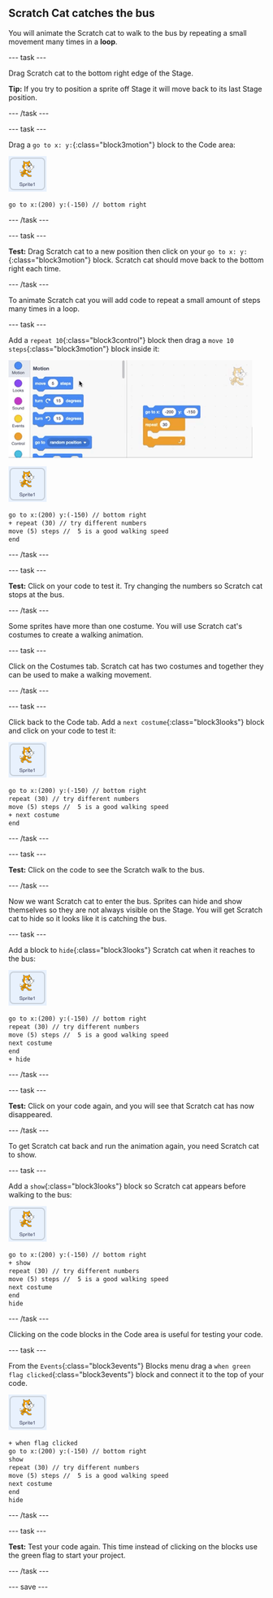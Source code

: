 
## Scratch Cat catches the bus

You will animate the Scratch cat to walk to the bus by repeating a small movement many times in a **loop**. 

--- task ---

Drag Scratch cat to the bottom right edge of the Stage.

**Tip:** If you try to position a sprite off Stage it will move back to its last Stage position. 

--- /task ---

--- task ---

Drag a `go to x: y:`{:class="block3motion"} block to the Code area: 

![Scratch cat sprite](images/scratch-cat-sprite.png)

```blocks3
go to x:(200) y:(-150) // bottom right
```

--- /task ---

--- task ---

**Test:** Drag Scratch cat to a new position then click on your `go to x: y:`{:class="block3motion"} block. Scratch cat should move back to the bottom right each time.

--- /task ---

To animate Scratch cat you will add code to repeat a small amount of steps many times in a loop. 

--- task ---

Add a `repeat 10`{:class="block3control"} block then drag a `move 10 steps`{:class="block3motion"} block inside it: 

![Animated gif inserting a block into a loop](images/block-into-loop.gif)

![Scratch cat sprite](images/scratch-cat-sprite.png)

```blocks3
go to x:(200) y:(-150) // bottom right
+ repeat (30) // try different numbers
move (5) steps //  5 is a good walking speed
end
```

--- /task ---

--- task ---

**Test:** Click on your code to test it. Try changing the numbers so Scratch cat stops at the bus.

--- /task ---

Some sprites have more than one costume. You will use Scratch cat's costumes to create a walking animation.   

--- task ---

Click on the Costumes tab. Scratch cat has two costumes and together they can be used to make a walking movement. 

--- /task ---

--- task ---

Click back to the Code tab. Add a `next costume`{:class="block3looks"} block and click on your code to test it:

![Scratch cat sprite](images/scratch-cat-sprite.png)

```blocks3
go to x:(200) y:(-150) // bottom right
repeat (30) // try different numbers
move (5) steps //  5 is a good walking speed
+ next costume 
end
```
--- /task ---

--- task ---

**Test:** Click on the code to see the Scratch walk to the bus. 

--- /task ---

Now we want Scratch cat to enter the bus. Sprites can hide and show themselves so they are not always visible on the Stage. You will get Scratch cat to hide so it looks like it is catching the bus.

--- task ---

Add a block to `hide`{:class="block3looks"} Scratch cat when it reaches to the bus:

![Scratch cat sprite](images/scratch-cat-sprite.png)

```blocks3
go to x:(200) y:(-150) // bottom right
repeat (30) // try different numbers
move (5) steps //  5 is a good walking speed
next costume 
end
+ hide
```

--- /task ---

--- task ---

**Test:** Click on your code again, and you will see that Scratch cat has now disappeared.

--- /task ---

To get Scratch cat back and run the animation again, you need Scratch cat to show.

--- task ---

Add a `show`{:class="block3looks"} block so Scratch cat appears before walking to the bus:

![Scratch cat sprite](images/scratch-cat-sprite.png)

```blocks3
go to x:(200) y:(-150) // bottom right
+ show
repeat (30) // try different numbers
move (5) steps //  5 is a good walking speed
next costume 
end
hide
```

--- /task ---

Clicking on the code blocks in the Code area is useful for testing your code.

--- task ---

From the `Events`{:class="block3events"} Blocks menu drag a `when green flag clicked`{:class="block3events"} block and connect it to the top of your code. 

![Scratch cat sprite](images/scratch-cat-sprite.png)

```blocks3
+ when flag clicked
go to x:(200) y:(-150) // bottom right
show
repeat (30) // try different numbers
move (5) steps //  5 is a good walking speed
next costume 
end
hide
```

--- /task ---

--- task ---

**Test:** Test your code again. This time instead of clicking on the blocks use the green flag to start your project. 

--- /task ---

--- save ---
